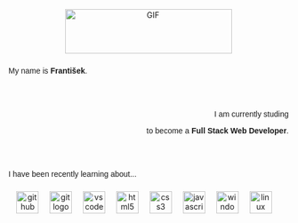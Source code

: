 <div align="center">
  <img
    src="https://media.giphy.com/media/Qo2dupDib32rkTY4hX/giphy.gif"
    height="80"
    width="300"
    alt="GIF"
  />
</div>

###

<p
  align="left"
  style="
    font-family: 'Lucida Sans', 'Lucida Sans Regular', 'Lucida Grande',
      'Lucida Sans Unicode', Geneva, Verdana, sans-serif;
  "
>
  My name is <strong>František</strong>.
</p>
<br />
<br />
<p
  align="right"
  style="
    font-family: 'Lucida Sans', 'Lucida Sans Regular', 'Lucida Grande',
      'Lucida Sans Unicode', Geneva, Verdana, sans-serif;
  "
>
  I am currently studing
</p>
<p
  align="right"
  style="
    font-family: 'Lucida Sans', 'Lucida Sans Regular', 'Lucida Grande',
      'Lucida Sans Unicode', Geneva, Verdana, sans-serif;
  "
>
  to become a <strong>Full Stack Web Developer</strong>.
</p>
<i class="fa-solid fa-laptop-code"></i>
<br />
<br />
<p
  align="left"
  style="
    font-family: 'Lucida Sans', 'Lucida Sans Regular', 'Lucida Grande',
      'Lucida Sans Unicode', Geneva, Verdana, sans-serif;
  "
>
  I have been recently learning about...
</p>

###

<div align="center">
  <img
    src="https://cdn.jsdelivr.net/gh/devicons/devicon@latest/icons/github/github-original.svg"
    height="40"
    alt="github logo"
  />
  <img width="12" />
  <img
    src="https://cdn.jsdelivr.net/gh/devicons/devicon/icons/git/git-original.svg"
    height="40"
    alt="git logo"
  />
  <img width="12" />
  <img
    src="https://cdn.jsdelivr.net/gh/devicons/devicon@latest/icons/visualstudio/visualstudio-original.svg"
    height="40"
    alt="vscode logo"
  />
  <img width="12" />
  <img
    src="https://cdn.jsdelivr.net/gh/devicons/devicon/icons/html5/html5-original.svg"
    height="40"
    alt="html5 logo"
  />
  <img width="12" />
  <img
    src="https://cdn.jsdelivr.net/gh/devicons/devicon/icons/css3/css3-original.svg"
    height="40"
    alt="css3 logo"
  />
  <img width="12" />
  <img
    src="https://cdn.jsdelivr.net/gh/devicons/devicon@latest/icons/javascript/javascript-original.svg"
    height="40"
    alt="javascript logo"
  />
  <img width="12" />
  <img
    src="https://cdn.jsdelivr.net/gh/devicons/devicon@latest/icons/windows11/windows11-original.svg"
    height="40"
    alt="windows logo"
  />
  <img width="12" />
  <img
    src="https://cdn.jsdelivr.net/gh/devicons/devicon@latest/icons/linux/linux-original.svg"
    height="40"
    alt="linux logo"
  />
  <img width="12" />
</div>

###
